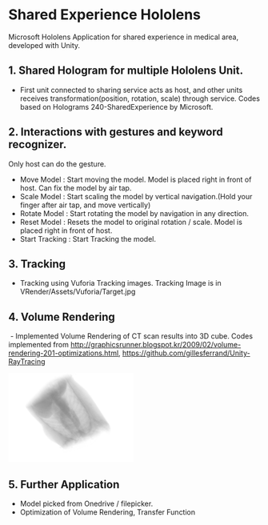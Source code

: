 # Shared Experience Hololens

Microsoft Hololens Application for shared experience in medical area, developed with Unity. 

## 1. Shared Hologram for multiple Hololens Unit. 
- First unit connected to sharing service acts as host, and other units receives transformation(position, rotation, scale) through service. Codes based on Holograms 240-SharedExperience by Microsoft. 

## 2. Interactions with gestures and keyword recognizer.
  Only host can do the gesture. 
  - Move Model : Start moving the model. Model is placed right in front of host. Can fix the model by air tap.
  - Scale Model : Start scaling the model by vertical navigation.(Hold your finger after air tap, and move vertically)
  - Rotate Model : Start rotating the model by navigation in any direction.
  - Reset Model : Resets the model to original rotation / scale. Model is placed right in front of host.
  - Start Tracking : Start Tracking the model. 
  
## 3. Tracking 
  - Tracking using Vuforia Tracking images. Tracking Image is in VRender/Assets/Vuforia/Target.jpg
  
## 4. Volume Rendering
  - Implemented Volume Rendering of CT scan results into 3D cube. Codes implemented from            http://graphicsrunner.blogspot.kr/2009/02/volume-rendering-201-optimizations.html, 
 https://github.com/gillesferrand/Unity-RayTracing
 
<img src="chest.png" width="250">

## 5. Further Application 
  - Model picked from Onedrive / filepicker.
  - Optimization of Volume Rendering, Transfer Function
